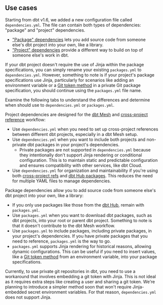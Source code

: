 
## Use cases

Starting from dbt v1.6, we added a new configuration file called `dependencies.yml`. The file can contain both types of dependencies: "package" and "project" dependencies.
- ["Package" dependencies](/docs/build/packages#how-do-i-add-a-package-to-my-project) lets you add source code from someone else's dbt project into your own, like a library.
- ["Project" dependencies](/docs/collaborate/govern/project-dependencies) provide a different way to build on top of someone else's work in dbt.

If your dbt project doesn't require the use of Jinja within the package specifications, you can simply rename your existing `packages.yml` to `dependencies.yml`. However, something to note is if your project's package specifications use Jinja, particularly for scenarios like adding an environment variable or a [Git token method](/docs/build/packages#git-token-method) in a private Git package specification, you should continue using the `packages.yml` file name.

Examine the following tabs to understand the differences and determine when should use to `dependencies.yml` or `packages.yml`.

<Tabs>
<TabItem value="project" label="When to use Project dependencies">

Project dependencies are designed for the [dbt Mesh](/best-practices/how-we-mesh/mesh-1-intro) and [cross-project reference](/docs/collaborate/govern/project-dependencies#how-to-write-cross-project-ref) workflow:

- Use `dependencies.yml` when you need to set up cross-project references between different dbt projects, especially in a dbt Mesh setup.
- Use `dependencies.yml` when you want to include both projects and non-private dbt packages in your project's dependencies.
  - Private packages are not supported in `dependencies.yml` because they intentionally don't support Jinja rendering or conditional configuration. This is to maintain static and predictable configuration and ensures compatibility with other services, like dbt Cloud.
- Use `dependencies.yml` for organization and maintainability if you're using both [cross-project refs](docs/collaborate/govern/project-dependencies#how-to-write-cross-project-ref) and [dbt Hub packages](https://hub.getdbt.com/). This reduces the need for multiple YAML files to manage dependencies.

</TabItem>

<TabItem value="packages" label="When to use Package dependencies">

Package dependencies allow you to add source code from someone else's dbt project into your own, like a library:

- If you only use packages like those from the [dbt Hub](https://hub.getdbt.com/), remain with `packages.yml`.
- Use `packages.yml` when you want to download dbt packages, such as dbt projects, into your root or parent dbt project. Something to note is that it doesn't contribute to the dbt Mesh workflow.
- Use `packages.yml` to include packages, including private packages, in your project's dependencies. If you have private packages that you need to reference, `packages.yml` is the way to go.
- `packages.yml` supports Jinja rendering for historical reasons, allowing dynamic configurations. This can be useful if you need to insert values, like a [Git token method](/docs/build/packages#git-token-method) from an environment variable, into your package specifications.

Currently, to use private git repositories in dbt, you need to use a workaround that involves embedding a git token with Jinja. This is not ideal as it requires extra steps like creating a user and sharing a git token. We're planning to introduce a simpler method soon that won't require Jinja-embedded secret environment variables. For that reason, `dependencies.yml` does not support Jinja.
</TabItem>
</Tabs>
